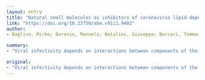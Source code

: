 ```yaml
---
layout: entry
title: "Natural small molecules as inhibitors of coronavirus lipid-dependent attachment to host cells: a possible strategy for reducing SARS-COV-2 infectivity?"
link: "https://doi.org/10.23750/abm.v91i1.9402"
author:
- Baglivo, Mirko; Baronio, Manuela; Natalini, Giuseppe; Beccari, Tommaso; Chiurazzi, Pietro; Fulcheri, Ezio; Petralia, Paolo Pietro; Michelini, Sandro; Fiorentini, Giovanni; Miggiano, Giacinto Abele; Morresi, Assunta; Tonini, Gerolamo; Bertelli, Matteo

summary:
- "Viral infectivity depends on interactions between components of the host cell plasma membrane and the virus envelope. We focus on the role of lipid structures, such as lipid rafts and cholesterol, involved in the process, mediated by endocytosis. Some molecules prove able to reduce infection of coronaviruses, possibly by inhibiting viral lipid-dependent attachment to host cells."

original:
- "Viral infectivity depends on interactions between components of the host cell plasma membrane and the virus envelope. Here we review strategies that could help stem the advance of the SARS-COV-2 epidemic. METHODS AND RESULTS: We focus on the role of lipid structures, such as lipid rafts and cholesterol, involved in the process, mediated by endocytosis, by which viruses attach to and infect cells. Previous studies have shown that many naturally derived substances, such as cyclodextrin and sterols, could reduce the infectivity of many types of viruses, including the coronavirus family, through interference with lipid-dependent attachment to human host cells. CONCLUSIONS: Certain molecules prove able to reduce the infectivity of some coronaviruses, possibly by inhibiting viral lipid-dependent attachment to host cells. More research into these molecules and methods would be worthwhile as it could provide insights the mechanism of transmission of SARS-COV-2 and, into how they could become a basis for new antiviral strategies."
---
```


